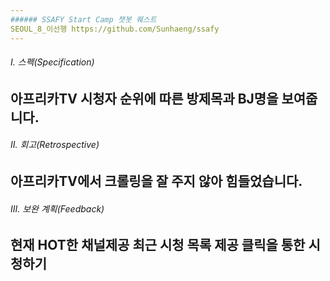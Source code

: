 ```yaml
---
###### SSAFY Start Camp 챗봇 퀘스트
SEOUL_8_이선행 https://github.com/Sunhaeng/ssafy
---
```

###### I. 스펙(Specification)

아프리카TV 시청자 순위에 따른 
방제목과 BJ명을 보여줍니다.
---
###### II. 회고(Retrospective)

아프리카TV에서 크롤링을 
잘 주지 않아 힘들었습니다. 
---
###### III. 보완 계획(Feedback)

현재 HOT한 채널제공
최근 시청 목록 제공
클릭을 통한 시청하기
---

